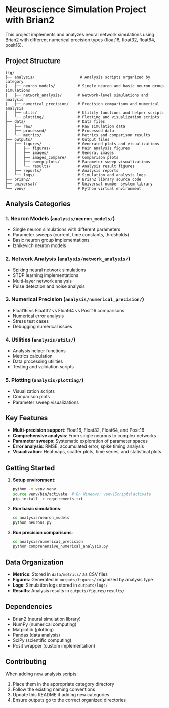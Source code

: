 # Neuroscience Simulation Project with Brian2

This project implements and analyzes neural network simulations using Brian2 with different numerical precision types (float16, float32, float64, posit16).

## Project Structure

```
tfg/
├── analysis/                    # Analysis scripts organized by category
│   ├── neuron_models/          # Single neuron and basic neuron group simulations
│   ├── network_analysis/       # Network-level simulations and analysis
│   ├── numerical_precision/    # Precision comparison and numerical analysis
│   ├── utils/                  # Utility functions and helper scripts
│   └── plotting/               # Plotting and visualization scripts
├── data/                       # Data files
│   ├── raw/                    # Raw simulation data
│   ├── processed/              # Processed data
│   └── metrics/                # Metrics and comparison results
├── outputs/                    # Output files
│   ├── figures/                # Generated plots and visualizations
│   │   ├── figuras/            # Main analysis figures
│   │   ├── images/             # General images
│   │   ├── images_compare/     # Comparison plots
│   │   ├── sweep_plots/        # Parameter sweep visualizations
│   │   └── results/            # Analysis result figures
│   ├── reports/                # Analysis reports
│   └── logs/                   # Simulation and analysis logs
├── brian2/                     # Brian2 library source code
├── universal/                  # Universal number system library
└── venv/                       # Python virtual environment
```

## Analysis Categories

### 1. Neuron Models (`analysis/neuron_models/`)
- Single neuron simulations with different parameters
- Parameter sweeps (current, time constants, thresholds)
- Basic neuron group implementations
- Izhikevich neuron models

### 2. Network Analysis (`analysis/network_analysis/`)
- Spiking neural network simulations
- STDP learning implementations
- Multi-layer network analysis
- Pulse detection and noise analysis

### 3. Numerical Precision (`analysis/numerical_precision/`)
- Float16 vs Float32 vs Float64 vs Posit16 comparisons
- Numerical error analysis
- Stress test cases
- Debugging numerical issues

### 4. Utilities (`analysis/utils/`)
- Analysis helper functions
- Metrics calculation
- Data processing utilities
- Testing and validation scripts

### 5. Plotting (`analysis/plotting/`)
- Visualization scripts
- Comparison plots
- Parameter sweep visualizations

## Key Features

- **Multi-precision support**: Float16, Float32, Float64, and Posit16
- **Comprehensive analysis**: From single neurons to complex networks
- **Parameter sweeps**: Systematic exploration of parameter spaces
- **Error analysis**: RMSE, accumulated error, spike timing analysis
- **Visualization**: Heatmaps, scatter plots, time series, and statistical plots

## Getting Started

1. **Setup environment**:
   ```bash
   python -m venv venv
   source venv/bin/activate  # On Windows: venv\Scripts\activate
   pip install -r requirements.txt
   ```

2. **Run basic simulations**:
   ```bash
   cd analysis/neuron_models
   python neuron1.py
   ```

3. **Run precision comparisons**:
   ```bash
   cd analysis/numerical_precision
   python comprehensive_numerical_analysis.py
   ```

## Data Organization

- **Metrics**: Stored in `data/metrics/` as CSV files
- **Figures**: Generated in `outputs/figures/` organized by analysis type
- **Logs**: Simulation logs stored in `outputs/logs/`
- **Results**: Analysis results in `outputs/figures/results/`

## Dependencies

- Brian2 (neural simulation library)
- NumPy (numerical computing)
- Matplotlib (plotting)
- Pandas (data analysis)
- SciPy (scientific computing)
- Posit wrapper (custom implementation)

## Contributing

When adding new analysis scripts:
1. Place them in the appropriate category directory
2. Follow the existing naming conventions
3. Update this README if adding new categories
4. Ensure outputs go to the correct organized directories 